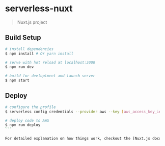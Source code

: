 # serverless-nuxt

> Nuxt.js project

## Build Setup

``` bash
# install dependencies
$ npm install # Or yarn install

# serve with hot reload at localhost:3000
$ npm run dev

# build for devloplment and launch server
$ npm start
```

## Deploy

```` bash
# configure the profile
$ serverless config credentials --provider aws --key [aws_access_key_id] --secret [aws_secret_access_key]

# deploy code to AWS
$ npm run deploy
```

For detailed explanation on how things work, checkout the [Nuxt.js docs](https://github.com/nuxt/nuxt.js) and [Serverless](https://serverless.com/).
